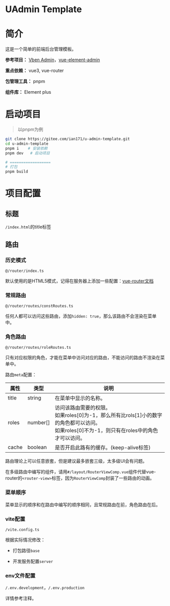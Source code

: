 # UAdmin Template

# 简介

这是一个简单的前端后台管理模板。

**参考项目：** [Vben Admin](https://vvbin.cn/doc-next/)，[vue-element-admin](https://github.com/PanJiaChen/vue-element-admin)

**重点依赖：** vue3, vue-router

**包管理工具：** pnpm

**组件库：** Element plus

# 启动项目

> 以pnpm为例

```bash
git clone https://gitee.com/ian171/u-admin-template.git
cd u-admin-template
pnpm i    # 安装依赖
pnpm dev   # 启动项目

# ==================
# 打包
pnpm build
```

# 项目配置

## 标题

`/index.html`的title标签

## 路由

### 历史模式

`@/router/index.ts`

默认使用的是HTML5模式，记得在服务器上添加一些配置：[vue-router文档](https://router.vuejs.org/zh/guide/essentials/history-mode.html#%E6%9C%8D%E5%8A%A1%E5%99%A8%E9%85%8D%E7%BD%AE%E7%A4%BA%E4%BE%8B)

### 常规路由

`@/router/routes/constRoutes.ts`

任何人都可以访问这些路由，添加`hidden: true`，那么该路由不会渲染在菜单中。

### 角色路由

`@/router/routes/roleRoutes.ts`

只有对应权限的角色，才能在菜单中访问对应的路由，不能访问的路由不渲染在菜单中。

路由`meta`配置：

| 属性  | 类型     | 说明                                                         |
| ----- | -------- | ------------------------------------------------------------ |
| title | string   | 在菜单中显示的名称。                                         |
| roles | number[] | 访问该路由需要的权限。<br />如果roles[0]为-1，那么所有比rols[1]小的数字的角色都可以访问。<br />如果roles[0]不为-1，则只有在roles中的角色才可以访问。 |
| cache | boolean  | 是否开启此路有的缓存。(keep-alive标签)                       |

路由理论上可以任意嵌套，但是建议最多嵌套三级，太多级UI会有问题。

在多级路由中编写的组件，请用`#/layout/RouterViewComp.vue`组件代替vue-router的`<router-view>`标签，因为`RouterViewComp`封装了一些路由的动画。

### 菜单顺序

菜单显示的顺序和在路由中编写的顺序相同，且常规路由在前，角色路由在后。

### vite配置

`/vite.config.ts`

根据实际情况修改：

- 打包路径`base`

- 开发服务配置`server`

### env文件配置

`/.env.development`，`/.env.production`

详情参考注释。
